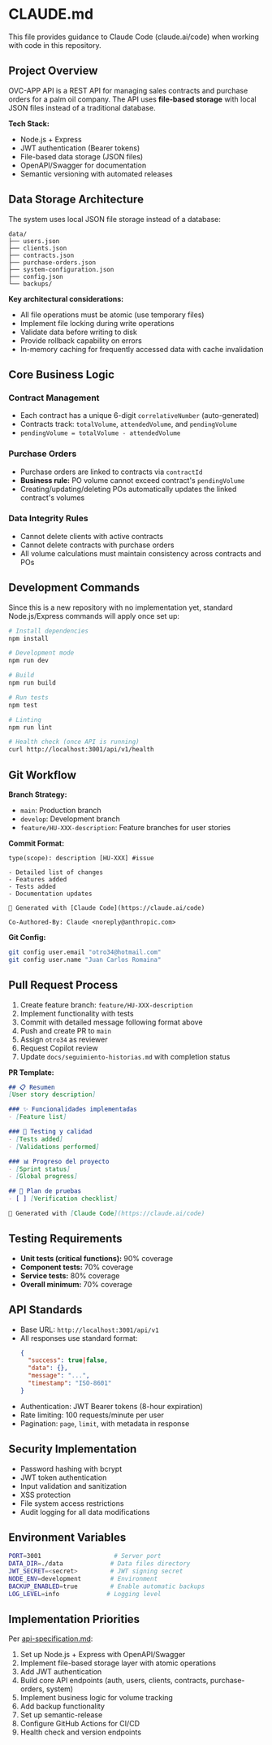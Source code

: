 # CLAUDE.md

This file provides guidance to Claude Code (claude.ai/code) when working with code in this repository.

## Project Overview

OVC-APP API is a REST API for managing sales contracts and purchase orders for a palm oil company. The API uses **file-based storage** with local JSON files instead of a traditional database.

**Tech Stack:**
- Node.js + Express
- JWT authentication (Bearer tokens)
- File-based data storage (JSON files)
- OpenAPI/Swagger for documentation
- Semantic versioning with automated releases

## Data Storage Architecture

The system uses local JSON file storage instead of a database:

```
data/
├── users.json
├── clients.json
├── contracts.json
├── purchase-orders.json
├── system-configuration.json
├── config.json
└── backups/
```

**Key architectural considerations:**
- All file operations must be atomic (use temporary files)
- Implement file locking during write operations
- Validate data before writing to disk
- Provide rollback capability on errors
- In-memory caching for frequently accessed data with cache invalidation

## Core Business Logic

### Contract Management
- Each contract has a unique 6-digit `correlativeNumber` (auto-generated)
- Contracts track: `totalVolume`, `attendedVolume`, and `pendingVolume`
- `pendingVolume = totalVolume - attendedVolume`

### Purchase Orders
- Purchase orders are linked to contracts via `contractId`
- **Business rule:** PO volume cannot exceed contract's `pendingVolume`
- Creating/updating/deleting POs automatically updates the linked contract's volumes

### Data Integrity Rules
- Cannot delete clients with active contracts
- Cannot delete contracts with purchase orders
- All volume calculations must maintain consistency across contracts and POs

## Development Commands

Since this is a new repository with no implementation yet, standard Node.js/Express commands will apply once set up:

```bash
# Install dependencies
npm install

# Development mode
npm run dev

# Build
npm run build

# Run tests
npm test

# Linting
npm run lint

# Health check (once API is running)
curl http://localhost:3001/api/v1/health
```

## Git Workflow

**Branch Strategy:**
- `main`: Production branch
- `develop`: Development branch
- `feature/HU-XXX-description`: Feature branches for user stories

**Commit Format:**
```
type(scope): description [HU-XXX] #issue

- Detailed list of changes
- Features added
- Tests added
- Documentation updates

🤖 Generated with [Claude Code](https://claude.ai/code)

Co-Authored-By: Claude <noreply@anthropic.com>
```

**Git Config:**
```bash
git config user.email "otro34@hotmail.com"
git config user.name "Juan Carlos Romaina"
```

## Pull Request Process

1. Create feature branch: `feature/HU-XXX-description`
2. Implement functionality with tests
3. Commit with detailed message following format above
4. Push and create PR to `main`
5. Assign `otro34` as reviewer
6. Request Copilot review
7. Update `docs/seguimiento-historias.md` with completion status

**PR Template:**
```markdown
## 📋 Resumen
[User story description]

### ✨ Funcionalidades implementadas
- [Feature list]

### 🧪 Testing y calidad
- [Tests added]
- [Validations performed]

### 📊 Progreso del proyecto
- [Sprint status]
- [Global progress]

## 🔧 Plan de pruebas
- [ ] [Verification checklist]

🤖 Generated with [Claude Code](https://claude.ai/code)
```

## Testing Requirements

- **Unit tests (critical functions):** 90% coverage
- **Component tests:** 70% coverage
- **Service tests:** 80% coverage
- **Overall minimum:** 70% coverage

## API Standards

- Base URL: `http://localhost:3001/api/v1`
- All responses use standard format:
  ```json
  {
    "success": true|false,
    "data": {},
    "message": "...",
    "timestamp": "ISO-8601"
  }
  ```
- Authentication: JWT Bearer tokens (8-hour expiration)
- Rate limiting: 100 requests/minute per user
- Pagination: `page`, `limit`, with metadata in response

## Security Implementation

- Password hashing with bcrypt
- JWT token authentication
- Input validation and sanitization
- XSS protection
- File system access restrictions
- Audit logging for all data modifications

## Environment Variables

```bash
PORT=3001                    # Server port
DATA_DIR=./data             # Data files directory
JWT_SECRET=<secret>         # JWT signing secret
NODE_ENV=development        # Environment
BACKUP_ENABLED=true         # Enable automatic backups
LOG_LEVEL=info             # Logging level
```

## Implementation Priorities

Per [api-specification.md](docs/api-specification.md):
1. Set up Node.js + Express with OpenAPI/Swagger
2. Implement file-based storage layer with atomic operations
3. Add JWT authentication
4. Build core API endpoints (auth, users, clients, contracts, purchase-orders, system)
5. Implement business logic for volume tracking
6. Add backup functionality
7. Set up semantic-release
8. Configure GitHub Actions for CI/CD
9. Health check and version endpoints

